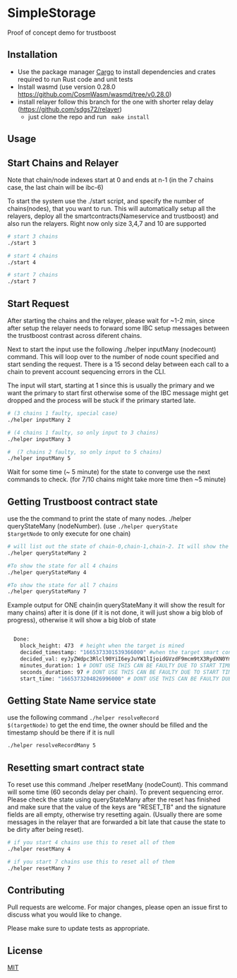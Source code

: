 # SimpleStorage

Proof of concept demo for trustboost

## Installation

- Use the package manager [Cargo](https://doc.rust-lang.org/cargo/getting-started/installation.html) to install dependencies and crates required to run Rust code and unit tests
- Install wasmd (use version 0.28.0 https://github.com/CosmWasm/wasmd/tree/v0.28.0)
- install relayer follow this branch for the one with shorter relay delay (https://github.com/sdgs72/relayer)
    - just clone the repo and run <code> make install </code>

## Usage

<h2> Start Chains and Relayer </h2>

Note that chain/node indexes start at 0 and ends at n-1 (in the 7 chains case, the last chain will be ibc-6)

To start the system use the ./start script, and specify the number of chains(nodes), that you want to run. This will automatically setup all the relayers, deploy all the smartcontracts(Nameservice and trustboost) and also run the relayers. Right now only size 3,4,7 and 10 are supported
```bash
# start 3 chains
./start 3

# start 4 chains
./start 4

# start 7 chains
./start 7
```

<h2> Start Request </h2>


After starting the chains and the relayer, please wait for ~1-2 min, since after setup the relayer needs to forward some IBC setup messages between the trustboost contrast across diferent chains.

Next to start the input use the following ./helper inputMany (nodecount) command. This will loop over to the number of node count specified and start sending the request. There is a 15 second delay between each call to a chain to prevent account sequencing errors in the CLI.

The input will start, starting at 1 since this is usually the primary and we want the primary to start first otherwise some of the IBC message might get dropped and the process will be stuck if the primary started late.

```bash
# (3 chains 1 faulty, special case)
./helper inputMany 2

# (4 chains 1 faulty, so only input to 3 chains)
./helper inputMany 3

#  (7 chains 2 faulty, so only input to 5 chains)
./helper inputMany 5
```

Wait for some time (~ 5 minute) for the state to converge use the next commands to check. (for 7/10 chains might take more time then ~5 minute)

<h2> Getting Trustboost contract state </h2>

use the the command to print the state of many nodes. ./helper queryStateMany (nodeNumber). (use <code>./helper queryState $targetNode</code> to only execute for one chain)
```bash 
# will list out the state of chain-0,chain-1,chain-2. It will show the done timestamp if it is finished. But please use the resolveRecordMany instead to get the final contract time stamp
./helper queryStateMany 2

#To show the state for all 4 chains
./helper queryStateMany 4

#To show the state for all 7 chains
./helper queryStateMany 7

```

Example output for ONE chain(in queryStateMany it will show the result for many chains) after it is done (if it is not done, it will just show a big blob of progress), otherwise it will show a big blob of state

```bash

  Done:
    block_height: 473  # height when the target is mined
    decided_timestamp: "1665373301539366000" #when the target smart contract will be executed
    decided_val: eyJyZWdpc3Rlcl90YiI6eyJuYW1lIjoidGVzdF9mcm9tX3RydXN0Ym9vc3Rfc2VwdCJ9fQ== # decided value
    minutes_duration: 1 # DONT USE THIS CAN BE FAULTY DUE TO START TIME ERROR
    seconds_duration: 97 # DONT USE THIS CAN BE FAULTY DUE TO START TIME ERROR
    start_time: "1665373204826996000" # DONT USE THIS CAN BE FAULTY DUE TO START TIME ERROR

```

<h2> Getting State Name service state</h2>


use the following command <code>./helper resolveRecord $(targetNode)</code> to get the end time, the owner should be filled and the timestamp should be there if it is null
```bash
./helper resolveRecordMany 5
```

<h2> Resetting smart contract state </h2>

To reset use this command ./helper resetMany (nodeCount). This command will some time (60 seconds delay per chain). To prevent sequencing error. Please check the state using queryStateMany after the reset has finished and make sure that the value of the keys are "RESET_TB" and the signature fields are all empty, otherwise try resetting again. (Usually there are some messages in the relayer that are forwarded a bit late that cause the state to be dirty after being reset).
```bash
# if you start 4 chains use this to reset all of them
./helper resetMany 4

# if you start 7 chains use this to reset all of them
./helper resetMany 7
```

## Contributing
Pull requests are welcome. For major changes, please open an issue first to discuss what you would like to change.

Please make sure to update tests as appropriate.

## License
[MIT](https://choosealicense.com/licenses/mit/)
